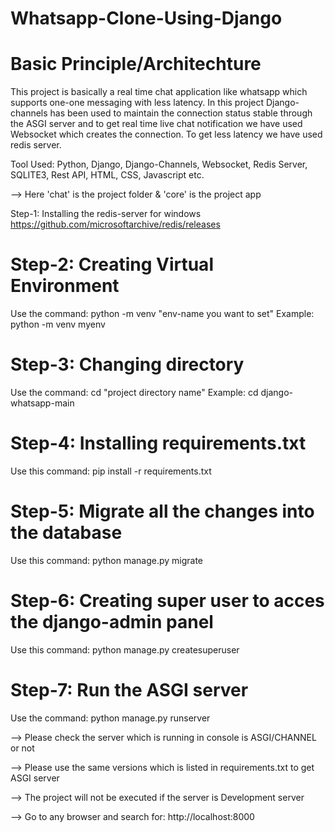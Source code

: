 # Whatsapp-Clone-Using-Django


# Basic Principle/Architechture
This project is basically a real time chat application like whatsapp which supports 
one-one messaging with less latency. In this project Django-channels has been used to 
maintain the connection status stable through the ASGI server and to get real time 
live chat notification we have used Websocket which creates the connection. To get 
less latency we have used redis server.


Tool Used: Python, Django, Django-Channels, Websocket, Redis Server, SQLITE3, Rest API, HTML, CSS, 
Javascript etc.


--> Here 'chat' is the project folder & 'core' is the project app


Step-1: Installing the redis-server for windows
https://github.com/microsoftarchive/redis/releases


# Step-2: Creating Virtual Environment
Use the command: python -m venv "env-name you want to set"
Example: python -m venv myenv


# Step-3: Changing directory
Use the command: cd "project directory name"
Example: cd django-whatsapp-main


# Step-4: Installing requirements.txt
Use this command: pip install -r requirements.txt


# Step-5: Migrate all the changes into the database
Use this command: python manage.py migrate


# Step-6: Creating super user to acces the django-admin panel
Use this command: python manage.py createsuperuser


# Step-7: Run the ASGI server
Use the command: python manage.py runserver

--> Please check the server which is running in console is ASGI/CHANNEL or not

--> Please use the same versions which is listed in requirements.txt to get ASGI server

--> The project will not be executed if the server is Development server

--> Go to any browser and search for: http://localhost:8000
